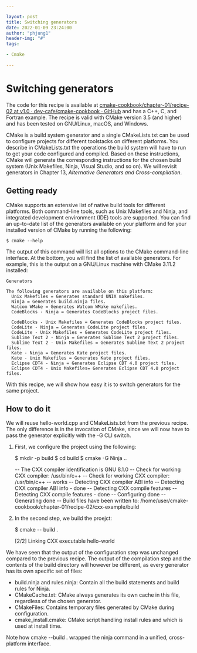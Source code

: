 ```yaml
---

layout: post
title: Switching generators
date: 2022-01-09 23:24:00
author: "phjung1"
header-img: "#"
tags:

- Cmake

---
```


# Switching generators

The code for this recipe is available at [cmake-cookbook/chapter-01/recipe-02 at v1.0 · dev-cafe/cmake-cookbook · GitHub](https://github.com/dev-cafe/cmake-cookbook/tree/v1.0/chapter-01/recipe-02) and has a C++, C, and Fortran example. The recipe is valid with CMake version 3.5 (and higher) and has been tested on GNU/Linux, macOS, and Windows.



CMake is a build system generator and a single CMakeLists.txt can be used to configure projects for different toolstacks on different platforms. You describe in CMakeLists.txt the operations the build system will have to run to get your code configured and compiled. Based on these instructions, CMake will generate the corresponding instructions for the chosen build system (Unix Makefiles, Ninja, Visual Studio, and so on). We will revisit generators in Chapter 13, *Alternative Generators and Cross-compilation*.



## Getting ready

CMake supports an extensive list of native build tools for different platforms. Both command-line tools, such as Unix Makefiles and Ninja, and integrated development environment (IDE) tools are supported. You can find an up-to-date list of the generators available on your platform and for your installed version of CMake by running the following:

    $ cmake --help

The output of this command will list all options to the CMake command-line interface. At the bottom, you will find the list of available generators. For example, this is the output on a GNU/Linux machine with CMake 3.11.2 installed:



    Generators
    
    The following generators are available on this platform:
      Unix Makefiles = Generates standard UNIX makefiles.
      Ninja = Generates build.ninja files.
      Watcom WMake = Generates Watcom WMake makefiles.
      CodeBlocks - Ninja = Generates CodeBlocks project files.
    
      CodeBlocks - Unix Makefiles = Generates CodeBlocks project files.
      CodeLite - Ninja = Generates CodeLite project files.
      CodeLite - Unix Makefiles = Generates CodeLite project files.
      Sublime Text 2 - Ninja = Generates Sublime Text 2 project files.
      Sublime Text 2 - Unix Makefiles = Generates Sublime Text 2 project files.
      Kate - Ninja = Generates Kate project files.
      Kate - Unix Makefiles = Generates Kate project files.
      Eclipse CDT4 - Ninja = Generates Eclipse CDT 4.0 project files.
      Eclipse CDT4 - Unix Makefiles= Generates Eclipse CDT 4.0 project files.
    

With this recipe, we will show how easy it is to switch generators for the same project.



## How to do it

We will reuse hello-world.cpp and CMakeLists.txt from the previous recipe. The only difference is in the invocation of CMake, since we will now have to pass the generator explicitly with the -G CLI switch.



1. First, we configure the project using the following:

    $ mkdir -p build
    $ cd build
    $ cmake -G Ninja ..
    
    -- The CXX compiler identification is GNU 8.1.0
    -- Check for working CXX compiler: /usr/bin/c++
    -- Check for working CXX compiler: /usr/bin/c++ -- works
    -- Detecting CXX compiler ABI info
    -- Detecting CXX compiler ABI info - done
    -- Detecting CXX compile features
    -- Detecting CXX compile features - done
    -- Configuring done
    -- Generating done
    -- Build files have been written to: /home/user/cmake-cookbook/chapter-01/recipe-02/cxx-example/build

2. In the second step, we build the proejct:

    $ cmake -- build .
    
    [2/2] Linking CXX executable hello-world

We have seen that the output of the configuration step was unchanged compared to the previous recipe. The output of the compilation step and the contents of the build directory will however be different, as every generator has its own specific set of files:

- build.ninja and rules.ninja: Contain all the build statements and build rules for Ninja.
- CMakeCache.txt: CMake always generates its own cache in this file, regardless of the chosen generator.
- CMakeFiles: Contains temporary files generated by CMake during configuration.
- cmake_install.cmake: CMake script handling install rules and which is used at install time.



Note how cmake --build . wrapped the ninja command in a unified, cross-platform interface.




